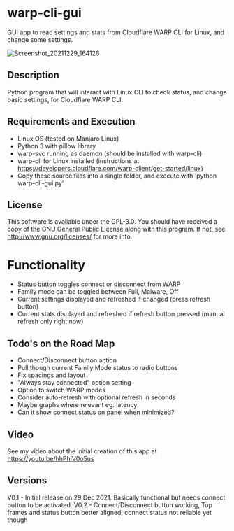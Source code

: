 # warp-cli-gui
<p>GUI app to read settings and stats from Cloudflare WARP CLI for Linux, and change some settings.</p>

![Screenshot_20211229_164126](https://user-images.githubusercontent.com/1153726/147673769-e71ec9e9-8901-4021-bcb4-5ea5784e4ef1.jpg)

## Description
Python program that will interact with Linux CLI to check status, and change basic settings, for Cloudflare WARP CLI.</p>

## Requirements and Execution
- Linux OS (tested on Manjaro Linux)
- Python 3 with pillow library
- warp-svc running as daemon (should be installed with warp-cli)
- warp-cli for Linux installed (instructions at https://developers.cloudflare.com/warp-client/get-started/linux)
- Copy these source files into a single folder, and execute with 'python warp-cli-gui.py'

## License
This software is available under the GPL-3.0. You should have received a copy of the GNU General Public License along with this program.  If not, see <http://www.gnu.org/licenses/> for more info.

# Functionality
- Status button toggles connect or disconnect from WARP
- Family mode can be toggled between Full, Malware, Off
- Current settings displayed and refreshed if changed (press refresh button)
- Current stats displayed and refreshed if refresh button pressed (manual refresh only right now)

## Todo's on the Road Map
- Connect/Disconnect button action
- Pull though current Family Mode status to radio buttons
- Fix spacings and layout
- "Always stay connected" option setting
- Option to switch WARP modes
- Consider auto-refresh with optional refresh in seconds
- Maybe graphs where relevant eg. latency
- Can it show connect status on panel when minimized?

## Video
See my video about the initial creation of this app at https://youtu.be/hhPhiV0o5us

## Versions
V0.1 - Initial release on 29 Dec 2021. Basically functional but needs connect button to be activated.
V0.2 - Connect/Disconnect button working, Top frames and status button better aligned, connect status not reliable yet though